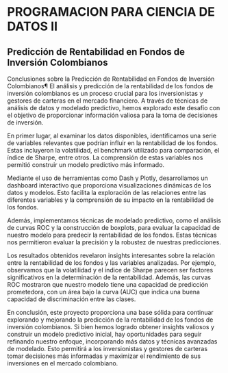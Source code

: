 
# PROGRAMACION PARA CIENCIA DE DATOS II

## Predicción de Rentabilidad en Fondos de Inversión Colombianos

Conclusiones sobre la Predicción de Rentabilidad en Fondos de Inversión Colombianos¶
El análisis y predicción de la rentabilidad de los fondos de inversión colombianos es un proceso crucial para los inversionistas y gestores de carteras en el mercado financiero. A través de técnicas de análisis de datos y modelado predictivo, hemos explorado este desafío con el objetivo de proporcionar información valiosa para la toma de decisiones de inversión.

En primer lugar, al examinar los datos disponibles, identificamos una serie de variables relevantes que podrían influir en la rentabilidad de los fondos. Estas incluyeron la volatilidad, el benchmark utilizado para comparación, el índice de Sharpe, entre otros. La comprensión de estas variables nos permitió construir un modelo predictivo más informado.

Mediante el uso de herramientas como Dash y Plotly, desarrollamos un dashboard interactivo que proporciona visualizaciones dinámicas de los datos y modelos. Esto facilita la exploración de las relaciones entre las diferentes variables y la comprensión de su impacto en la rentabilidad de los fondos.

Además, implementamos técnicas de modelado predictivo, como el análisis de curvas ROC y la construcción de boxplots, para evaluar la capacidad de nuestro modelo para predecir la rentabilidad de los fondos. Estas técnicas nos permitieron evaluar la precisión y la robustez de nuestras predicciones.

Los resultados obtenidos revelaron insights interesantes sobre la relación entre la rentabilidad de los fondos y las variables analizadas. Por ejemplo, observamos que la volatilidad y el índice de Sharpe parecen ser factores significativos en la determinación de la rentabilidad. Además, las curvas ROC mostraron que nuestro modelo tiene una capacidad de predicción prometedora, con un área bajo la curva (AUC) que indica una buena capacidad de discriminación entre las clases.

En conclusión, este proyecto proporciona una base sólida para continuar explorando y mejorando la predicción de la rentabilidad de los fondos de inversión colombianos. Si bien hemos logrado obtener insights valiosos y construir un modelo predictivo inicial, hay oportunidades para seguir refinando nuestro enfoque, incorporando más datos y técnicas avanzadas de modelado. Esto permitirá a los inversionistas y gestores de carteras tomar decisiones más informadas y maximizar el rendimiento de sus inversiones en el mercado colombiano.
